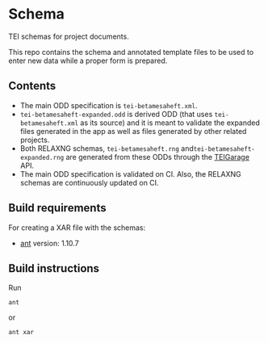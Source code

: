 # Schema
TEI schemas for project documents.

This repo contains the schema and annotated template files to be used to enter new data while a proper form is prepared.

## Contents

- The main ODD specification is `tei-betamesaheft.xml`. 
- `tei-betamesaheft-expanded.odd` is derived ODD (that uses `tei-betamesaheft.xml` as its source) and it is meant to validate the expanded files generated in the app as well as files generated by other related projects.
- Both RELAXNG schemas, `tei-betamesaheft.rng` and`tei-betamesaheft-expanded.rng` are generated from these ODDs through the [TEIGarage](https://github.com/TEIC/TEIGarage) API.
- The main ODD specification is validated on CI. Also, the RELAXNG schemas are continuously updated on CI.

## Build requirements
For creating a XAR file with the schemas:

- [ant](http://ant.apache.org/) version: 1.10.7 

## Build instructions
Run
```
ant
```
or 
```
ant xar
```


